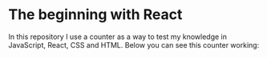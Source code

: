 # The beginning with React 

In this repository I use a counter as a way to test my knowledge in JavaScript, React, CSS and HTML.
Below you can see this counter working: